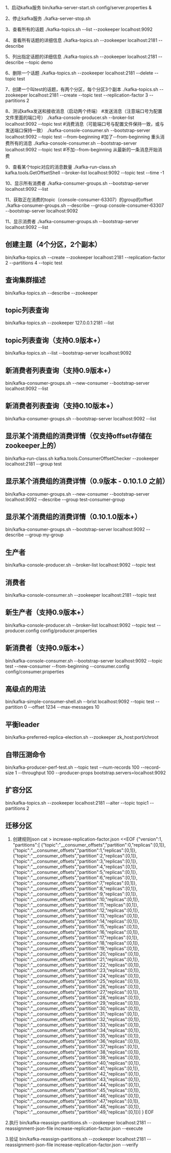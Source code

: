 1、启动kafka服务
bin/kafka-server-start.sh config/server.properties &

2、停止kafka服务
./kafka-server-stop.sh 

3、查看所有的话题
./kafka-topics.sh --list --zookeeper localhost:9092

4、查看所有话题的详细信息
./kafka-topics.sh --zookeeper localhost:2181 --describe

5、列出指定话题的详细信息
./kafka-topics.sh --zookeeper localhost:2181 --describe  --topic demo

6、删除一个话题
./kafka-topics.sh --zookeeper localhost:2181 --delete  --topic test

7、创建一个叫test的话题，有两个分区，每个分区3个副本
./kafka-topics.sh --zookeeper localhost:2181 --create --topic test --replication-factor 3 --partitions 2

 8、测试kafka发送和接收消息（启动两个终端）
#发送消息（注意端口号为配置文件里面的端口号）
./kafka-console-producer.sh --broker-list localhost:9092 --topic test
#消费消息（可能端口号与配置文件保持一致，或与发送端口保持一致）
./kafka-console-consumer.sh --bootstrap-server localhost:9092 --topic test --from-beginning   #加了--from-beginning 重头消费所有的消息
./kafka-console-consumer.sh --bootstrap-server localhost:9092 --topic test         #不加--from-beginning 从最新的一条消息开始消费

9、查看某个topic对应的消息数量
./kafka-run-class.sh  kafka.tools.GetOffsetShell --broker-list localhost:9092 --topic test --time -1

10、显示所有消费者
./kafka-consumer-groups.sh --bootstrap-server localhost:9092 --list

11、获取正在消费的topic（console-consumer-63307）的group的offset
./kafka-consumer-groups.sh --describe --group console-consumer-63307 --bootstrap-server localhost:9092

11、显示消费者
./kafka-consumer-groups.sh --bootstrap-server localhost:9092 --list


















## 创建主题（4个分区，2个副本）
bin/kafka-topics.sh --create --zookeeper localhost:2181 --replication-factor 2 --partitions 4 --topic test


## 查询集群描述
bin/kafka-topics.sh --describe --zookeeper 

## topic列表查询
bin/kafka-topics.sh --zookeeper 127.0.0.1:2181 --list

## topic列表查询（支持0.9版本+）
bin/kafka-topics.sh --list --bootstrap-server localhost:9092

## 新消费者列表查询（支持0.9版本+）
bin/kafka-consumer-groups.sh --new-consumer --bootstrap-server localhost:9092 --list

## 新消费者列表查询（支持0.10版本+）
bin/kafka-consumer-groups.sh --bootstrap-server localhost:9092 --list

## 显示某个消费组的消费详情（仅支持offset存储在zookeeper上的）
bin/kafka-run-class.sh kafka.tools.ConsumerOffsetChecker --zookeeper localhost:2181 --group test

## 显示某个消费组的消费详情（0.9版本 - 0.10.1.0 之前）
bin/kafka-consumer-groups.sh --new-consumer --bootstrap-server localhost:9092 --describe --group test-consumer-group

## 显示某个消费组的消费详情（0.10.1.0版本+）
bin/kafka-consumer-groups.sh --bootstrap-server localhost:9092 --describe --group my-group


## 生产者
bin/kafka-console-producer.sh --broker-list localhost:9092 --topic test

## 消费者
bin/kafka-console-consumer.sh --zookeeper localhost:2181 --topic test

## 新生产者（支持0.9版本+）
bin/kafka-console-producer.sh --broker-list localhost:9092 --topic test --producer.config config/producer.properties

## 新消费者（支持0.9版本+）
bin/kafka-console-consumer.sh --bootstrap-server localhost:9092 --topic test --new-consumer --from-beginning --consumer.config config/consumer.properties

## 高级点的用法
bin/kafka-simple-consumer-shell.sh --brist localhost:9092 --topic test --partition 0 --offset 1234  --max-messages 10

## 平衡leader
bin/kafka-preferred-replica-election.sh --zookeeper zk_host:port/chroot

## 自带压测命令
bin/kafka-producer-perf-test.sh --topic test --num-records 100 --record-size 1 --throughput 100  --producer-props bootstrap.servers=localhost:9092

## 扩容分区
bin/kafka-topics.sh --zookeeper localhost:2181 --alter --topic topic1 --partitions 2

## 迁移分区
1. 创建规则json
cat > increase-replication-factor.json <<EOF
{"version":1, "partitions":[
{"topic":"__consumer_offsets","partition":0,"replicas":[0,1]},
{"topic":"__consumer_offsets","partition":1,"replicas":[0,1]},
{"topic":"__consumer_offsets","partition":2,"replicas":[0,1]},
{"topic":"__consumer_offsets","partition":3,"replicas":[0,1]},
{"topic":"__consumer_offsets","partition":4,"replicas":[0,1]},
{"topic":"__consumer_offsets","partition":5,"replicas":[0,1]},
{"topic":"__consumer_offsets","partition":6,"replicas":[0,1]},
{"topic":"__consumer_offsets","partition":7,"replicas":[0,1]},
{"topic":"__consumer_offsets","partition":8,"replicas":[0,1]},
{"topic":"__consumer_offsets","partition":9,"replicas":[0,1]},
{"topic":"__consumer_offsets","partition":10,"replicas":[0,1]},
{"topic":"__consumer_offsets","partition":11,"replicas":[0,1]},
{"topic":"__consumer_offsets","partition":12,"replicas":[0,1]},
{"topic":"__consumer_offsets","partition":13,"replicas":[0,1]},
{"topic":"__consumer_offsets","partition":14,"replicas":[0,1]},
{"topic":"__consumer_offsets","partition":15,"replicas":[0,1]},
{"topic":"__consumer_offsets","partition":16,"replicas":[0,1]},
{"topic":"__consumer_offsets","partition":17,"replicas":[0,1]},
{"topic":"__consumer_offsets","partition":18,"replicas":[0,1]},
{"topic":"__consumer_offsets","partition":19,"replicas":[0,1]},
{"topic":"__consumer_offsets","partition":20,"replicas":[0,1]},
{"topic":"__consumer_offsets","partition":21,"replicas":[0,1]},
{"topic":"__consumer_offsets","partition":22,"replicas":[0,1]},
{"topic":"__consumer_offsets","partition":23,"replicas":[0,1]},
{"topic":"__consumer_offsets","partition":24,"replicas":[0,1]},
{"topic":"__consumer_offsets","partition":25,"replicas":[0,1]},
{"topic":"__consumer_offsets","partition":26,"replicas":[0,1]},
{"topic":"__consumer_offsets","partition":27,"replicas":[0,1]},
{"topic":"__consumer_offsets","partition":28,"replicas":[0,1]},
{"topic":"__consumer_offsets","partition":29,"replicas":[0,1]},
{"topic":"__consumer_offsets","partition":30,"replicas":[0,1]},
{"topic":"__consumer_offsets","partition":31,"replicas":[0,1]},
{"topic":"__consumer_offsets","partition":32,"replicas":[0,1]},
{"topic":"__consumer_offsets","partition":33,"replicas":[0,1]},
{"topic":"__consumer_offsets","partition":34,"replicas":[0,1]},
{"topic":"__consumer_offsets","partition":35,"replicas":[0,1]},
{"topic":"__consumer_offsets","partition":36,"replicas":[0,1]},
{"topic":"__consumer_offsets","partition":37,"replicas":[0,1]},
{"topic":"__consumer_offsets","partition":38,"replicas":[0,1]},
{"topic":"__consumer_offsets","partition":39,"replicas":[0,1]},
{"topic":"__consumer_offsets","partition":40,"replicas":[0,1]},
{"topic":"__consumer_offsets","partition":41,"replicas":[0,1]},
{"topic":"__consumer_offsets","partition":42,"replicas":[0,1]},
{"topic":"__consumer_offsets","partition":43,"replicas":[0,1]},
{"topic":"__consumer_offsets","partition":44,"replicas":[0,1]},
{"topic":"__consumer_offsets","partition":45,"replicas":[0,1]},
{"topic":"__consumer_offsets","partition":46,"replicas":[0,1]},
{"topic":"__consumer_offsets","partition":47,"replicas":[0,1]},
{"topic":"__consumer_offsets","partition":48,"replicas":[0,1]},
{"topic":"__consumer_offsets","partition":49,"replicas":[0,1]}]
}
EOF

2.执行
bin/kafka-reassign-partitions.sh --zookeeper localhost:2181 --reassignment-json-file increase-replication-factor.json --execute

3.验证
bin/kafka-reassign-partitions.sh --zookeeper localhost:2181 --reassignment-json-file increase-replication-factor.json --verify









